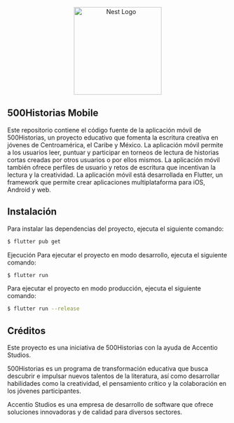 <p align="center">
  <a href="http://500historias.com/" target="blank"><img src="https://500historias.com/wp-content/uploads/2021/12/Logo-500Historias-1.jpg" width="200" alt="Nest Logo" /></a>
</p>

## 500Historias Mobile

Este repositorio contiene el código fuente de la aplicación móvil de 500Historias, un proyecto educativo que fomenta la escritura creativa en jóvenes de Centroamérica, el Caribe y México. La aplicación móvil permite a los usuarios leer, puntuar y participar en torneos de lectura de historias cortas creadas por otros usuarios o por ellos mismos. La aplicación móvil también ofrece perfiles de usuario y retos de escritura que incentivan la lectura y la creatividad. La aplicación móvil está desarrollada en Flutter, un framework que permite crear aplicaciones multiplataforma para iOS, Android y web.

## Instalación

Para instalar las dependencias del proyecto, ejecuta el siguiente comando:

```bash
$ flutter pub get
```

Ejecución
Para ejecutar el proyecto en modo desarrollo, ejecuta el siguiente comando:

```bash
$ flutter run
```

Para ejecutar el proyecto en modo producción, ejecuta el siguiente comando:

```bash
$ flutter run --release
```

## Créditos

Este proyecto es una iniciativa de 500Historias con la ayuda de Accentio Studios.

500Historias es un programa de transformación educativa que busca descubrir e impulsar nuevos talentos de la literatura, así como desarrollar habilidades como la creatividad, el pensamiento crítico y la colaboración en los jóvenes participantes.

Accentio Studios es una empresa de desarrollo de software que ofrece soluciones innovadoras y de calidad para diversos sectores.
